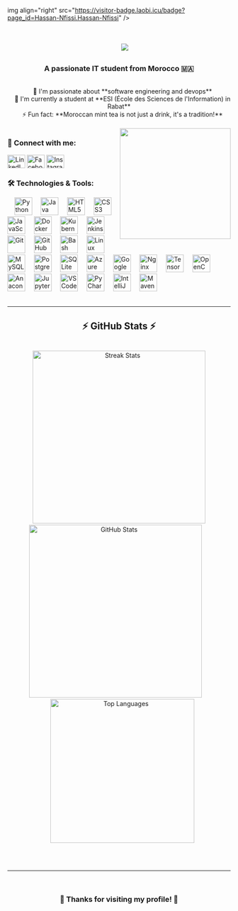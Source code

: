img align="right" src="https://visitor-badge.laobi.icu/badge?page_id=Hassan-Nfissi.Hassan-Nfissi" />

<h1 align="center">
    <img src="https://readme-typing-svg.herokuapp.com/?font=Righteous&size=35&center=true&vCenter=true&width=500&height=70&duration=4000&lines=Hi+There!+👋;+I'm+Hassan+Nfissi!;" />
</h1>

<h3 align="center">A passionate IT student from Morocco 🇲🇦</h3>

<br/>

<div align="center">
    🔭 I'm passionate about **software engineering and devops** <br/>
    🌱 I'm currently a student at **ESI (École des Sciences de l'Information) in Rabat** <br/>
    ⚡ Fun fact: **Moroccan mint tea is not just a drink, it's a tradition!**
</div>

<br/>

<img align="right" height="250" src="https://media.tenor.com/5bv_BndNtRQAAAAi/endingbrowsing.gif" />

<h3 align="left">🤝 Connect with me:</h3>
<p align="left">
<a href="https://www.linkedin.com/in/hassan-nfissi-9b784428b/" target="blank"><img align="center" src="https://raw.githubusercontent.com/rahuldkjain/github-profile-readme-generator/master/src/images/icons/Social/linked-in-alt.svg" alt="LinkedIn" height="30" width="40" /></a>
<a href="https://web.facebook.com/hassan.nfissi.3/" target="blank"><img align="center" src="https://raw.githubusercontent.com/rahuldkjain/github-profile-readme-generator/master/src/images/icons/Social/facebook.svg" alt="Facebook" height="30" width="40" /></a>
<a href="https://www.instagram.com/hassan_nfissi/" target="blank"><img align="center" src="https://raw.githubusercontent.com/rahuldkjain/github-profile-readme-generator/master/src/images/icons/Social/instagram.svg" alt="Instagram" height="30" width="40" /></a>
</p>

<h3 align="left">🛠️ Technologies & Tools:</h3>

<div align="left">
    <img src="https://skillicons.dev/icons?i=python" height="40" alt="Python" />
    <img src="https://skillicons.dev/icons?i=java" height="40" alt="Java" />
    <img src="https://skillicons.dev/icons?i=html" height="40" alt="HTML5" />
    <img src="https://skillicons.dev/icons?i=css" height="40" alt="CSS3" />
    <img src="https://skillicons.dev/icons?i=js" height="40" alt="JavaScript" />
    <img src="https://skillicons.dev/icons?i=docker" height="40" alt="Docker" />
    <img src="https://skillicons.dev/icons?i=kubernetes" height="40" alt="Kubernetes" />
    <img src="https://skillicons.dev/icons?i=jenkins" height="40" alt="Jenkins" />
    <img src="https://skillicons.dev/icons?i=git" height="40" alt="Git" />
    <img src="https://skillicons.dev/icons?i=github" height="40" alt="GitHub" />
    <img src="https://skillicons.dev/icons?i=bash" height="40" alt="Bash" />
    <img src="https://skillicons.dev/icons?i=linux" height="40" alt="Linux" />
    <img src="https://skillicons.dev/icons?i=mysql" height="40" alt="MySQL" />
    <img src="https://skillicons.dev/icons?i=postgres" height="40" alt="PostgreSQL" />
    <img src="https://skillicons.dev/icons?i=sqlite" height="40" alt="SQLite" />
    <img src="https://skillicons.dev/icons?i=azure" height="40" alt="Azure" />
    <img src="https://skillicons.dev/icons?i=gcp" height="40" alt="Google Cloud" />
    <img src="https://skillicons.dev/icons?i=nginx" height="40" alt="Nginx" />
    <img src="https://skillicons.dev/icons?i=tensorflow" height="40" alt="TensorFlow" />
    <img src="https://skillicons.dev/icons?i=opencv" height="40" alt="OpenCV" />
    <img src="https://skillicons.dev/icons?i=anaconda" height="40" alt="Anaconda" />
    <img src="https://skillicons.dev/icons?i=jupyter" height="40" alt="Jupyter" />
    <img src="https://skillicons.dev/icons?i=vscode" height="40" alt="VS Code" />
    <img src="https://skillicons.dev/icons?i=pycharm" height="40" alt="PyCharm" />
    <img src="https://skillicons.dev/icons?i=idea" height="40" alt="IntelliJ IDEA" />
    <img src="https://skillicons.dev/icons?i=maven" height="40" alt="Maven" />
</div>

<br/>

---

<h2 align="center">⚡ GitHub Stats ⚡</h2>
<br>
<div align="center">
    <img width="390" src="https://github-readme-streak-stats-salesp07.vercel.app/?user=Hassan-Nfissi&count_private=true&theme=react&border_radius=10" alt="Streak Stats"/>
    <img width="390" src="https://github-readme-stats-salesp07.vercel.app/api?username=Hassan-Nfissi&count_private=true&show_icons=true&theme=react&rank_icon=github&border_radius=10" alt="GitHub Stats" />
    <br/>
    <img width="325" align="center" src="https://github-readme-stats-salesp07.vercel.app/api/top-langs/?username=Hassan-Nfissi&hide=HTML&langs_count=8&layout=compact&theme=react&border_radius=10&size_weight=0.5&count_weight=0.5&exclude_repo=github-readme-stats" alt="Top Languages" />
</div>

<br/><br/>

---

<div align="center">
    <h3>💫 Thanks for visiting my profile! 💫</h3>
</div>
